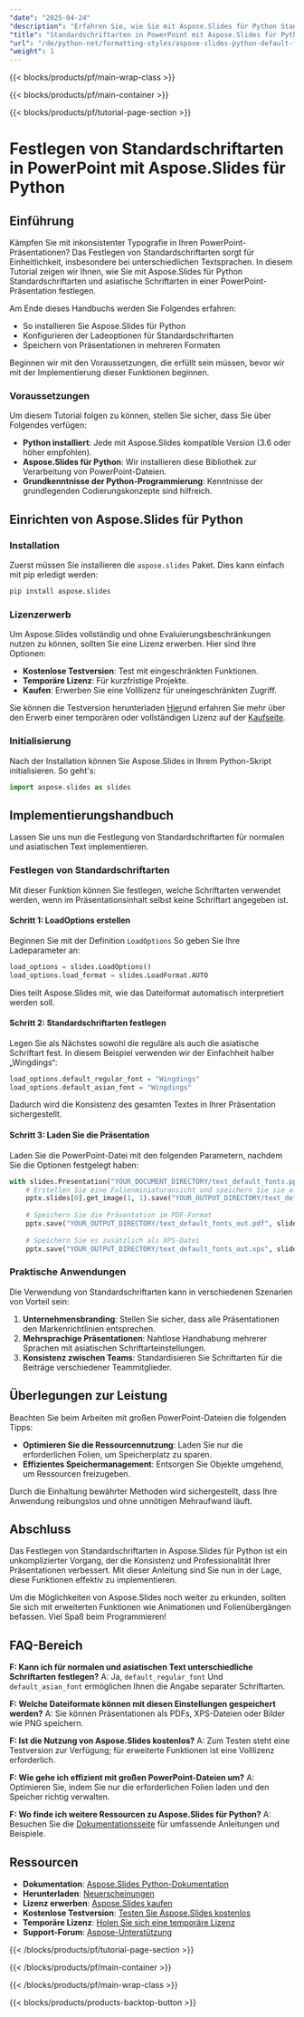 ```yaml
---
"date": "2025-04-24"
"description": "Erfahren Sie, wie Sie mit Aspose.Slides für Python Standardschriftarten und asiatische Schriftarten in Ihren PowerPoint-Präsentationen festlegen. Diese Anleitung behandelt Installation, Konfiguration und das Speichern von Formaten."
"title": "Standardschriftarten in PowerPoint mit Aspose.Slides für Python festlegen | Handbuch zu Formatierung und Stilen"
"url": "/de/python-net/formatting-styles/aspose-slides-python-default-fonts-powerpoint/"
"weight": 1
---
```


{{< blocks/products/pf/main-wrap-class >}}

{{< blocks/products/pf/main-container >}}

{{< blocks/products/pf/tutorial-page-section >}}
# Festlegen von Standardschriftarten in PowerPoint mit Aspose.Slides für Python

## Einführung

Kämpfen Sie mit inkonsistenter Typografie in Ihren PowerPoint-Präsentationen? Das Festlegen von Standardschriftarten sorgt für Einheitlichkeit, insbesondere bei unterschiedlichen Textsprachen. In diesem Tutorial zeigen wir Ihnen, wie Sie mit Aspose.Slides für Python Standardschriftarten und asiatische Schriftarten in einer PowerPoint-Präsentation festlegen.

Am Ende dieses Handbuchs werden Sie Folgendes erfahren:
- So installieren Sie Aspose.Slides für Python
- Konfigurieren der Ladeoptionen für Standardschriftarten
- Speichern von Präsentationen in mehreren Formaten

Beginnen wir mit den Voraussetzungen, die erfüllt sein müssen, bevor wir mit der Implementierung dieser Funktionen beginnen.

### Voraussetzungen

Um diesem Tutorial folgen zu können, stellen Sie sicher, dass Sie über Folgendes verfügen:

- **Python installiert**: Jede mit Aspose.Slides kompatible Version (3.6 oder höher empfohlen).
- **Aspose.Slides für Python**: Wir installieren diese Bibliothek zur Verarbeitung von PowerPoint-Dateien.
- **Grundkenntnisse der Python-Programmierung**: Kenntnisse der grundlegenden Codierungskonzepte sind hilfreich.

## Einrichten von Aspose.Slides für Python

### Installation

Zuerst müssen Sie installieren die `aspose.slides` Paket. Dies kann einfach mit pip erledigt werden:

```bash
pip install aspose.slides
```

### Lizenzerwerb

Um Aspose.Slides vollständig und ohne Evaluierungsbeschränkungen nutzen zu können, sollten Sie eine Lizenz erwerben. Hier sind Ihre Optionen:

- **Kostenlose Testversion**: Test mit eingeschränkten Funktionen.
- **Temporäre Lizenz**: Für kurzfristige Projekte.
- **Kaufen**: Erwerben Sie eine Volllizenz für uneingeschränkten Zugriff.

Sie können die Testversion herunterladen [Hier](https://releases.aspose.com/slides/python-net/)und erfahren Sie mehr über den Erwerb einer temporären oder vollständigen Lizenz auf der [Kaufseite](https://purchase.aspose.com/buy).

### Initialisierung

Nach der Installation können Sie Aspose.Slides in Ihrem Python-Skript initialisieren. So geht's:

```python
import aspose.slides as slides
```

## Implementierungshandbuch

Lassen Sie uns nun die Festlegung von Standardschriftarten für normalen und asiatischen Text implementieren.

### Festlegen von Standardschriftarten

Mit dieser Funktion können Sie festlegen, welche Schriftarten verwendet werden, wenn im Präsentationsinhalt selbst keine Schriftart angegeben ist.

#### Schritt 1: LoadOptions erstellen

Beginnen Sie mit der Definition `LoadOptions` So geben Sie Ihre Ladeparameter an:

```python
load_options = slides.LoadOptions()
load_options.load_format = slides.LoadFormat.AUTO
```

Dies teilt Aspose.Slides mit, wie das Dateiformat automatisch interpretiert werden soll.

#### Schritt 2: Standardschriftarten festlegen

Legen Sie als Nächstes sowohl die reguläre als auch die asiatische Schriftart fest. In diesem Beispiel verwenden wir der Einfachheit halber „Wingdings“:

```python
load_options.default_regular_font = "Wingdings"
load_options.default_asian_font = "Wingdings"
```

Dadurch wird die Konsistenz des gesamten Textes in Ihrer Präsentation sichergestellt.

#### Schritt 3: Laden Sie die Präsentation

Laden Sie die PowerPoint-Datei mit den folgenden Parametern, nachdem Sie die Optionen festgelegt haben:

```python
with slides.Presentation("YOUR_DOCUMENT_DIRECTORY/text_default_fonts.pptx", load_options) as pptx:
    # Erstellen Sie eine Folienminiaturansicht und speichern Sie sie als PNG
    pptx.slides[0].get_image(1, 1).save("YOUR_OUTPUT_DIRECTORY/text_default_fonts_out.png", slides.ImageFormat.PNG)
    
    # Speichern Sie die Präsentation im PDF-Format
    pptx.save("YOUR_OUTPUT_DIRECTORY/text_default_fonts_out.pdf", slides.export.SaveFormat.PDF)
    
    # Speichern Sie es zusätzlich als XPS-Datei
    pptx.save("YOUR_OUTPUT_DIRECTORY/text_default_fonts_out.xps", slides.export.SaveFormat.XPS)
```

### Praktische Anwendungen

Die Verwendung von Standardschriftarten kann in verschiedenen Szenarien von Vorteil sein:

1. **Unternehmensbranding**: Stellen Sie sicher, dass alle Präsentationen den Markenrichtlinien entsprechen.
2. **Mehrsprachige Präsentationen**: Nahtlose Handhabung mehrerer Sprachen mit asiatischen Schriftarteinstellungen.
3. **Konsistenz zwischen Teams**: Standardisieren Sie Schriftarten für die Beiträge verschiedener Teammitglieder.

## Überlegungen zur Leistung

Beachten Sie beim Arbeiten mit großen PowerPoint-Dateien die folgenden Tipps:

- **Optimieren Sie die Ressourcennutzung**: Laden Sie nur die erforderlichen Folien, um Speicherplatz zu sparen.
- **Effizientes Speichermanagement**: Entsorgen Sie Objekte umgehend, um Ressourcen freizugeben.

Durch die Einhaltung bewährter Methoden wird sichergestellt, dass Ihre Anwendung reibungslos und ohne unnötigen Mehraufwand läuft.

## Abschluss

Das Festlegen von Standardschriftarten in Aspose.Slides für Python ist ein unkomplizierter Vorgang, der die Konsistenz und Professionalität Ihrer Präsentationen verbessert. Mit dieser Anleitung sind Sie nun in der Lage, diese Funktionen effektiv zu implementieren.

Um die Möglichkeiten von Aspose.Slides noch weiter zu erkunden, sollten Sie sich mit erweiterten Funktionen wie Animationen und Folienübergängen befassen. Viel Spaß beim Programmieren!

## FAQ-Bereich

**F: Kann ich für normalen und asiatischen Text unterschiedliche Schriftarten festlegen?**
A: Ja, `default_regular_font` Und `default_asian_font` ermöglichen Ihnen die Angabe separater Schriftarten.

**F: Welche Dateiformate können mit diesen Einstellungen gespeichert werden?**
A: Sie können Präsentationen als PDFs, XPS-Dateien oder Bilder wie PNG speichern.

**F: Ist die Nutzung von Aspose.Slides kostenlos?**
A: Zum Testen steht eine Testversion zur Verfügung; für erweiterte Funktionen ist eine Volllizenz erforderlich.

**F: Wie gehe ich effizient mit großen PowerPoint-Dateien um?**
A: Optimieren Sie, indem Sie nur die erforderlichen Folien laden und den Speicher richtig verwalten.

**F: Wo finde ich weitere Ressourcen zu Aspose.Slides für Python?**
A: Besuchen Sie die [Dokumentationsseite](https://reference.aspose.com/slides/python-net/) für umfassende Anleitungen und Beispiele.

## Ressourcen

- **Dokumentation**: [Aspose.Slides Python-Dokumentation](https://reference.aspose.com/slides/python-net/)
- **Herunterladen**: [Neuerscheinungen](https://releases.aspose.com/slides/python-net/)
- **Lizenz erwerben**: [Aspose.Slides kaufen](https://purchase.aspose.com/buy)
- **Kostenlose Testversion**: [Testen Sie Aspose.Slides kostenlos](https://releases.aspose.com/slides/python-net/)
- **Temporäre Lizenz**: [Holen Sie sich eine temporäre Lizenz](https://purchase.aspose.com/temporary-license/)
- **Support-Forum**: [Aspose-Unterstützung](https://forum.aspose.com/c/slides/11)

{{< /blocks/products/pf/tutorial-page-section >}}

{{< /blocks/products/pf/main-container >}}

{{< /blocks/products/pf/main-wrap-class >}}

{{< blocks/products/products-backtop-button >}}
